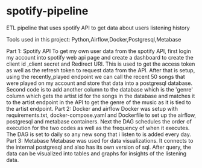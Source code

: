 # spotify-pipeline
ETL pipeline that uses spotify API to get data about users listening history

Tools used in this project: Python,Airflow,Docker,Postgresql,Metabase

Part 1: Spotify API
To get my own user data from the spotify API, first login my account into spotify web api page and create a dashboard to create the client id ,client secret and Redirect URI. This is used to get the access token as well as the refresh token to request data from the API. After that is setup, using the recently_played endpoint we can call the recent 50 songs that were played on my account and store that data into a postgresql database. Second code is to add another column to the database which is the 'genre' column which gets the artist id for the songs in the database and matches it to the artist endpoint in the API to get the genre of the music as it is tied to the artist endpoint. 
Part 2: Docker and airflow
Docker was setup with requirements.txt, docker-compose.yaml and Dockerfile to set up the airflow, postgresql and metabase containers. Next the DAG schedules the order of execution for the two codes as well as the frequency of when it executes. The DAG is set to daily so any new song that i listen to is added every day. 
Part 3: Metabase
Metabase was used for data visualizations. It connects to the internal postgresql and also has its own version of sql. After query, the data can be visualized into tables and graphs for insights of the listening data.
